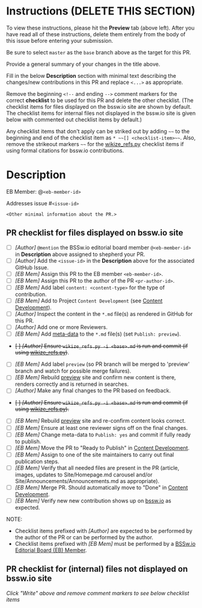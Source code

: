 # Instructions (DELETE THIS SECTION)

To view these instructions, please hit the **Preview** tab (above left). After you have read all of these instructions, delete them entirely from the body of this issue before entering your submission.

Be sure to select `master` as the `base` branch above as the target for this PR.

Provide a general summary of your changes in the title above.

Fill in the below **Description** section with minimal text describing the changes/new contributions in this PR and replace `<...>` as appropriate.

Remove the beginning `<!--` and ending `-->` comment markers for the correct **checklist** to be used for this PR and delete the other checklist.  (The checklist items for files displayed on the bssw.io site are shown by default.  The checklist items for internal files not displayed in the bssw.io site is given below with commented out checklist items by default.)

Any checklist items that don't apply can be striked out by adding `~~` to the beginning and end of the checklist item as `* ~~[] <checklist-item>~~`.  Also, remove the strikeout markers `~~` for the [wikize_refs.py] checklist items if using formal citations for bssw.io contributions.


# Description

EB Member: @`<eb-member-id>`

Addresses issue #`<issue-id>`

`<Other minimal information about the PR.>`


## PR checklist for files displayed on bssw.io site

* [ ] *[Author]* `@mention` the BSSw.io editorial board member `@<eb-member-id>` in **Description** above assigned to shepherd your PR.
* [ ] *[Author]* Add the `<issue-id>` in the **Description** above for the associated GitHub Issue.
* [ ] *[EB Mem]* Assign this PR to the EB member `<eb-member-id>`.
* [ ] *[EB Mem]* Assign this PR to the author of the PR `<pr-author-id>`.
* [ ] *[EB Mem]* Add label `content: <content-type>` for the type of contribution.
* [ ] *[EB Mem]* Add to Project `Content Development` (see [Content Development]).
* [ ] *[Author]* Inspect the content in the `*.md` file(s) as rendered in GitHub for this PR.
* [ ] *[Author]* Add one or more Reviewers.
* [ ] *[EB Mem]* Add [meta-data] to the `*.md` file(s) (set `Publish: preview`).
* ~~[ ] *[Author]* Ensure `wikize_refs.py -i <base>.md` is run and commit (if using [wikize_refs.py])~~.
* [ ] *[EB Mem]* Add label `preview` (so PR branch will be merged to 'preview' branch and watch for possible merge failures).
* [ ] *[EB Mem]* Rebuild [preview] site and confirm new content is there, renders correctly and is returned in searches.
* [ ] *[Author]* Make any final changes to the PR based on feedback.
* ~~[ ] *[Author]* Ensure `wikize_refs.py -i <base>.md` is run and commit (if using [wikize_refs.py]).~~
* [ ] *[EB Mem]* Rebuild [preview] site and re-confirm content looks correct.
* [ ] *[EB Mem]* Ensure at least one reviewer signs off on the final changes.
* [ ] *[EB Mem]* Change meta-data to `Publish: yes` and commit if fully ready to publish.
* [ ] *[EB Mem]* Move the PR to "Ready to Publish" in [Content Development].
* [ ] *[EB Mem]* Assign to one of the site maintainers to carry out final publication steps.
* [ ] *[EB Mem]* Verify that all needed files are present in the PR (article, images, updates to Site/Homepage.md carousel and/or Site/Announcements/Announcements.md as appropriate).
* [ ] *[EB Mem]* Merge PR. Should automatically move to "Done" in [Content Development].
* [ ] *[EB Mem]* Verify new new contribution shows up on [bssw.io] as expected.

NOTE:
* Checklist items prefixed with *[Author]* are expected to be performed by the author of the PR or can be performed by the author.
* Checklist items prefixed with *[EB Mem]* must be performed by a [BSSw.io Editorial Board (EB) Member](https://betterscientificsoftware.github.io/bssw.io/bssw_members.html).

<!-- NOTE: Remove above checklist if using the below checklist for internal files. -->

<!-- NOTE: Remove below checklist if using the above checklist for  bssw.io files. -->


## PR checklist for (internal) files not displayed on bssw.io site

*Click "Write" above and remove comment markers to see below checklist items*

<!-- REMOVE THIS COMMENT MARKER IF USING BELOW CHECKLIST
* [ ] Set list of Reviewers (at least one).
* [ ] Add to Project [BSSw Internal].
* [ ] View the modified `*.md` files as rendered in GitHub.
* [ ] If changes are to the GitHub pages site under the `docs/` directory, consider viewing locally with Jekyll.
* [ ] Watch for PR check failures.
* [ ] Make any final changes to the PR based on feedback and review GitHub (and Jekyll) rendered files.
* [ ] Ensure at least one reviewer signs off on the changes.
* [ ] Once reviewer has approved and PR check pass, then merge the PR.
REMOVE THIS COMMENT MARKER IF USING ABOVE CHECKLIST -->


<!-- Standard links below, leave these this section! -->

[preview]: https://preview.bssw.io
[bssw.io]: https://bssw.io
[Content Development]: https://github.com/betterscientificsoftware/bssw.io/projects/3
[BSSw Internal]: https://github.com/betterscientificsoftware/bssw.io/projects/2
[meta-data]: https://betterscientificsoftware.github.io/bssw.io/bssw_styling_common.html#metadata-section
[wikize_refs.py]: https://github.com/betterscientificsoftware/bssw.io/blob/master/utils/README.md#wikize_refspy
